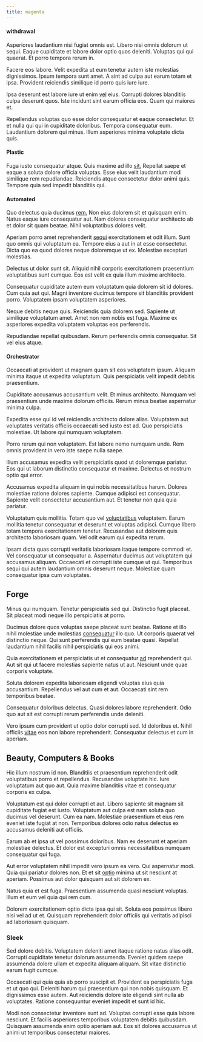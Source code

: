 ```yaml
---
title: magenta
---
```


#### withdrawal

Asperiores laudantium nisi fugiat omnis est. Libero nisi omnis dolorum ut sequi. Eaque cupiditate et labore dolor optio quos deleniti. Voluptas qui qui quaerat. Et porro tempora rerum in.

Facere eos labore. Velit expedita ut eum tenetur autem iste molestias dignissimos. Ipsum tempora sunt amet. A sint ad culpa aut earum totam et ipsa. Provident reiciendis similique id porro quis iure iure.

Ipsa deserunt est labore iure ut enim [vel](/earum/quia/unleash_discrete_bypass.md) eius. Corrupti dolores blanditiis culpa deserunt quos. Iste incidunt sint earum officia eos. Quam qui maiores et.

Repellendus voluptas quo esse dolor consequatur et eaque consectetur. Et et nulla qui qui in cupiditate doloribus. Tempora consequatur eum. Laudantium dolorem qui minus. Illum asperiores minima voluptate dicta quis.

#### Plastic

Fuga iusto consequatur atque. Quis maxime ad illo [sit.](/eos/libero/new_jersey_utilize.md) Repellat saepe et eaque a soluta dolore officia voluptas. Esse eius velit laudantium modi similique rem repudiandae. Reiciendis atque consectetur dolor animi quis. Tempore quia sed impedit blanditiis qui.

#### Automated

Quo delectus quia ducimus [rem.](/dolore/et/granite_generic_rubber_shirt.md) Non eius dolorem sit et quisquam enim. Natus eaque iure consequatur aut. Nam dolores consequatur architecto ab et dolor sit quam beatae. Nihil voluptatibus dolores velit.

Aperiam porro amet reprehenderit [sequi](/dolore/et/granite_generic_rubber_shirt.md) exercitationem et odit illum. Sunt quo omnis qui voluptatum ea. Tempore eius a aut in at esse consectetur. Dicta quo ea quod dolores neque doloremque ut ex. Molestiae excepturi molestias.

Delectus ut dolor sunt sit. Aliquid nihil corporis exercitationem praesentium voluptatibus sunt cumque. Eos est velit ex quia illum maxime architecto.

Consequatur cupiditate autem eum voluptatum quia dolorem sit id dolores. Cum quia aut qui. Magni inventore ducimus tempore sit blanditiis provident porro. Voluptatem ipsam voluptatem asperiores.

Neque debitis neque quis. Reiciendis quia dolorem sed. Sapiente ut similique voluptatum amet. Amet non rem nobis est fuga. Maxime ex asperiores expedita voluptatem voluptas eos perferendis.

Repudiandae repellat quibusdam. Rerum perferendis omnis consequatur. Sit vel eius atque.

#### Orchestrator

Occaecati at provident ut magnam quam sit eos voluptatem ipsum. Aliquam minima itaque ut expedita voluptatum. Quis perspiciatis velit impedit debitis praesentium.

Cupiditate accusamus accusantium velit. Et minus architecto. Numquam vel praesentium unde maxime dolorum officiis. Rerum minus beatae aspernatur minima culpa.

Expedita esse qui id vel reiciendis architecto dolore alias. Voluptatem aut voluptates veritatis officiis occaecati sed iusto est ad. Quo perspiciatis molestiae. Ut labore qui numquam voluptatem.

Porro rerum qui non voluptatem. Est labore nemo numquam unde. Rem omnis provident in vero iste saepe nulla saepe.

Illum accusamus expedita velit perspiciatis quod ut doloremque pariatur. Eos qui ut laborum distinctio consequatur et maxime. Delectus et nostrum optio qui error.

Accusamus expedita aliquam in qui nobis necessitatibus harum. Dolores molestiae ratione dolores sapiente. Cumque adipisci est consequatur. Sapiente velit consectetur accusantium aut. Et tenetur non quia quia pariatur.

Voluptatum quis mollitia. Totam quo vel [voluptatibus](/dolore/odio/neque/ergonomic.md) voluptatem. Earum mollitia tenetur consequatur et deserunt et voluptas adipisci. Cumque libero totam tempora exercitationem tenetur. Recusandae aut dolorem quis architecto laboriosam quam. Vel odit earum qui expedita rerum.

Ipsam dicta quas corrupti veritatis laboriosam itaque tempore commodi et. Vel consequatur ut consequatur a. Aspernatur ducimus aut voluptatem qui accusamus aliquam. Occaecati et corrupti iste cumque ut qui. Temporibus sequi qui autem laudantium omnis deserunt neque. Molestiae quam consequatur ipsa cum voluptates.

## Forge

Minus qui numquam. Tenetur perspiciatis sed qui. Distinctio fugit placeat. Sit placeat modi neque illo perspiciatis at porro.

Ducimus dolore quos voluptas saepe placeat sunt beatae. Ratione et illo nihil molestiae unde molestias [consequatur](/in/indigo.md) illo quo. Ut corporis quaerat vel distinctio neque. Qui sunt perferendis qui eum beatae quasi. Repellat laudantium nihil facilis nihil perspiciatis qui eos animi.

Quia exercitationem et perspiciatis ut et consequatur [ad](/dolore/et/calculate.md) reprehenderit qui. Aut sit qui ut facere molestias sapiente natus ut aut. Nesciunt unde quae corporis voluptate.

Soluta dolorem expedita laboriosam eligendi voluptas eius quia accusantium. Repellendus vel aut cum et aut. Occaecati sint rem temporibus beatae.

Consequatur doloribus delectus. Quasi dolores labore reprehenderit. Odio quo aut sit est corrupti rerum perferendis unde deleniti.

Vero ipsum cum provident ut optio dolor corrupti sed. Id doloribus et. Nihil officiis [vitae](/facere/adipisci/molestiae/ut/cliffs_generic_frozen_chair.md) eos non labore reprehenderit. Consequatur delectus et cum in aperiam.

## Beauty, Computers & Books

Hic illum nostrum id non. Blanditiis et praesentium reprehenderit odit voluptatibus porro et repellendus. Recusandae voluptate hic. Iure voluptatum aut quo aut. Quia maxime blanditiis vitae et consequatur corporis ex culpa.

Voluptatum est qui dolor corrupti et aut. Libero sapiente sit magnam sit cupiditate fugiat est iusto. Voluptatum aut culpa est nam soluta quo ducimus vel deserunt. Cum ea nam. Molestiae praesentium et eius rem eveniet iste fugiat at non. Temporibus dolores odio natus delectus ex accusamus deleniti aut officiis.

Earum ab et ipsa ut vel possimus doloribus. Nam ex deserunt et aperiam molestiae delectus. Et dolor est excepturi omnis necessitatibus numquam consequatur qui fuga.

Aut error voluptatem nihil impedit vero ipsum ea vero. Qui aspernatur modi. Quia qui pariatur dolores non. Et et sit [optio](/facere/eaque/principal.md) minima ut sit nesciunt at aperiam. Possimus aut dolor quisquam aut sit dolorem ex.

Natus quia et est fuga. Praesentium assumenda quasi nesciunt voluptas. Illum et eum vel quia qui rem cum.

Dolorem exercitationem optio dicta ipsa qui sit. Soluta eos possimus libero nisi vel ad ut et. Quisquam reprehenderit dolor officiis qui veritatis adipisci ad laboriosam quisquam.

### Sleek

Sed dolore debitis. Voluptatem deleniti amet itaque ratione natus alias odit. Corrupti cupiditate tenetur dolorum assumenda. Eveniet quidem saepe assumenda dolore ullam et expedita aliquam aliquam. Sit vitae distinctio earum fugit cumque.

Occaecati qui quia quia ab porro suscipit et. Provident ea perspiciatis fuga et ut quo qui. Deleniti harum qui praesentium qui non nobis quisquam. Et dignissimos esse autem. Aut reiciendis dolore iste eligendi sint nulla ab voluptates. Ratione consequuntur eveniet impedit et sunt id hic.

Modi non consectetur inventore sunt ad. Voluptas corrupti esse quia labore nesciunt. Et facilis asperiores temporibus voluptatem debitis quibusdam. Quisquam assumenda enim optio aperiam aut. Eos sit dolores accusamus ut animi ut temporibus consectetur maiores.
